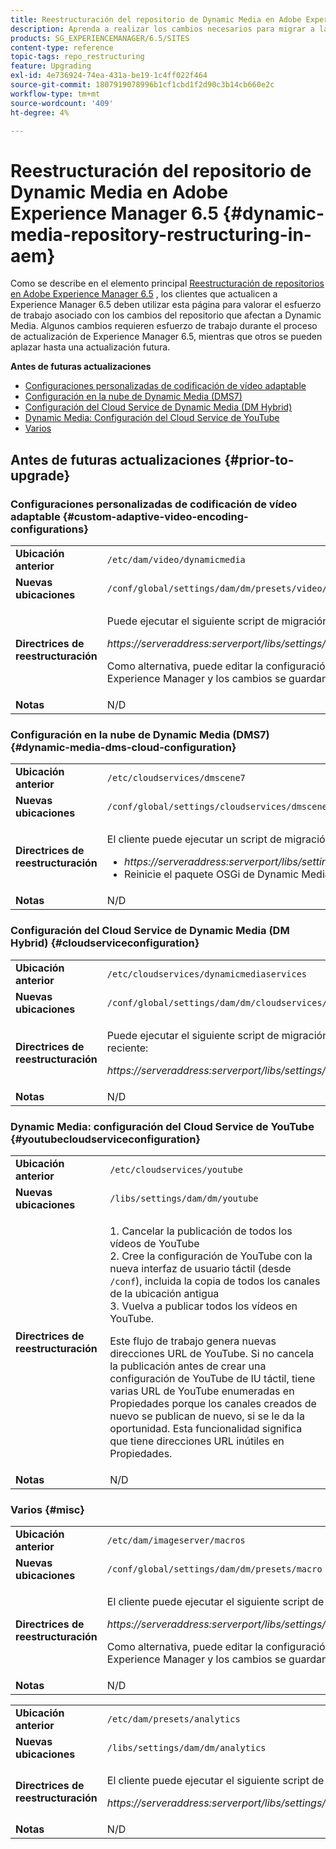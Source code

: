 ```yaml
---
title: Reestructuración del repositorio de Dynamic Media en Adobe Experience Manager 6.5
description: Aprenda a realizar los cambios necesarios para migrar a la nueva estructura de repositorios en Experience Manager 6.5 para Dynamic Media.
products: SG_EXPERIENCEMANAGER/6.5/SITES
content-type: reference
topic-tags: repo_restructuring
feature: Upgrading
exl-id: 4e736924-74ea-431a-be19-1c4ff022f464
source-git-commit: 1807919078996b1cf1cbd1f2d90c3b14cb660e2c
workflow-type: tm+mt
source-wordcount: '409'
ht-degree: 4%

---
```


# Reestructuración del repositorio de Dynamic Media en Adobe Experience Manager 6.5 {#dynamic-media-repository-restructuring-in-aem}

Como se describe en el elemento principal [Reestructuración de repositorios en Adobe Experience Manager 6.5](/help/sites-deploying/repository-restructuring.md) , los clientes que actualicen a Experience Manager 6.5 deben utilizar esta página para valorar el esfuerzo de trabajo asociado con los cambios del repositorio que afectan a Dynamic Media. Algunos cambios requieren esfuerzo de trabajo durante el proceso de actualización de Experience Manager 6.5, mientras que otros se pueden aplazar hasta una actualización futura.

**Antes de futuras actualizaciones**

* [Configuraciones personalizadas de codificación de vídeo adaptable](/help/sites-deploying/dynamicmedia-repository-restructuring-in-aem-6-5.md#custom-adaptive-video-encoding-configurations)
* [Configuración en la nube de Dynamic Media (DMS7)](/help/sites-deploying/dynamicmedia-repository-restructuring-in-aem-6-5.md#dynamic-media-dms-cloud-configuration)
* [Configuración del Cloud Service de Dynamic Media (DM Hybrid)](/help/sites-deploying/dynamicmedia-repository-restructuring-in-aem-6-5.md#cloudserviceconfiguration)
* [Dynamic Media: Configuración del Cloud Service de YouTube](/help/sites-deploying/dynamicmedia-repository-restructuring-in-aem-6-5.md#youtubecloudserviceconfiguration)
* [Varios](/help/sites-deploying/dynamicmedia-repository-restructuring-in-aem-6-5.md#misc)

## Antes de futuras actualizaciones {#prior-to-upgrade}

### Configuraciones personalizadas de codificación de vídeo adaptable  {#custom-adaptive-video-encoding-configurations}

<table>
 <tbody>
  <tr>
   <td><strong>Ubicación anterior</strong></td>
   <td><code>/etc/dam/video/dynamicmedia</code></td>
  </tr>
  <tr>
   <td><strong>Nuevas ubicaciones</strong></td>
   <td><code>/conf/global/settings/dam/dm/presets/video/jcr:content</code></td>
  </tr>
  <tr>
   <td><strong>Directrices de reestructuración</strong></td>
   <td><p>Puede ejecutar el siguiente script de migración para migrar a la nueva ubicación:</p> <p><em>https://serveraddress:serverport/libs/settings/dam/dm/presets.migratedmcontent.json</em></p> <p>Como alternativa, puede editar la configuración en la interfaz de usuario de Experience Manager y los cambios se guardan en la nueva ubicación.</p> </td>
  </tr>
  <tr>
   <td><strong>Notas</strong></td>
   <td>N/D<br /> </td>
  </tr>
 </tbody>
</table>

### Configuración en la nube de Dynamic Media (DMS7) {#dynamic-media-dms-cloud-configuration}

<table>
 <tbody>
  <tr>
   <td><strong>Ubicación anterior</strong></td>
   <td><code>/etc/cloudservices/dmscene7</code></td>
  </tr>
  <tr>
   <td><strong>Nuevas ubicaciones</strong></td>
   <td><code>/conf/global/settings/cloudservices/dmscene7</code></td>
  </tr>
  <tr>
   <td><strong>Directrices de reestructuración</strong></td>
   <td><p>El cliente puede ejecutar un script de migración en esta ubicación:<br /> </p>
    <ul>
     <li><em>https://serveraddress:serverport/libs/settings/dam/dm/presets.migratedmcontent.json</em></li>
     <li>Reinicie el paquete OSGi de Dynamic Media.</li>
    </ul> </td>
  </tr>
  <tr>
   <td><strong>Notas</strong></td>
   <td>N/D</td>
  </tr>
 </tbody>
</table>

### Configuración del Cloud Service de Dynamic Media (DM Hybrid) {#cloudserviceconfiguration}

<table>
 <tbody>
  <tr>
   <td><strong>Ubicación anterior</strong></td>
   <td><code>/etc/cloudservices/dynamicmediaservices</code></td>
  </tr>
  <tr>
   <td><strong>Nuevas ubicaciones</strong></td>
   <td><code>/conf/global/settings/dam/dm/cloudservices/dynamicmediaservices</code></td>
  </tr>
  <tr>
   <td><strong>Directrices de reestructuración</strong></td>
   <td><p>Puede ejecutar el siguiente script de migración para alinearlo con el modelo más reciente:</p> <p><em>https://serveraddress:serverport/libs/settings/dam/dm/presets.migratedmcontent.jso</em></p> </td>
  </tr>
  <tr>
   <td><strong>Notas</strong></td>
   <td>N/D<br /> </td>
  </tr>
 </tbody>
</table>

### Dynamic Media: configuración del Cloud Service de YouTube  {#youtubecloudserviceconfiguration}

<table>
 <tbody>
  <tr>
   <td><strong>Ubicación anterior</strong></td>
   <td><code>/etc/cloudservices/youtube</code></td>
  </tr>
  <tr>
   <td><strong>Nuevas ubicaciones</strong></td>
   <td><code>/libs/settings/dam/dm/youtube</code></td>
  </tr>
  <tr>
   <td><strong>Directrices de reestructuración</strong></td>
   <td><p>1. Cancelar la publicación de todos los vídeos de YouTube<br /> 2. Cree la configuración de YouTube con la nueva interfaz de usuario táctil (desde <code>/conf</code>), incluida la copia de todos los canales de la ubicación antigua<br /> 3. Vuelva a publicar todos los vídeos en YouTube.</p> <p>Este flujo de trabajo genera nuevas direcciones URL de YouTube. Si no cancela la publicación antes de crear una configuración de YouTube de IU táctil, tiene varias URL de YouTube enumeradas en Propiedades porque los canales creados de nuevo se publican de nuevo, si se le da la oportunidad. Esta funcionalidad significa que tiene direcciones URL inútiles en Propiedades.</p> </td>
  </tr>
  <tr>
   <td><strong>Notas</strong></td>
   <td>N/D<br /> </td>
  </tr>
 </tbody>
</table>

### Varios {#misc}

<table>
 <tbody>
  <tr>
   <td><strong>Ubicación anterior</strong></td>
   <td><code>/etc/dam/imageserver/macros</code></td>
  </tr>
  <tr>
   <td><strong>Nuevas ubicaciones</strong></td>
   <td><code>/conf/global/settings/dam/dm/presets/macro</code></td>
  </tr>
  <tr>
   <td><strong>Directrices de reestructuración</strong></td>
   <td><p>El cliente puede ejecutar el siguiente script de migración.</p> <p><em>https://serveraddress:serverport/libs/settings/dam/dm/presets.migratedmcontent.json</em></p> <p>Como alternativa, puede editar la configuración en la interfaz de usuario de Experience Manager y los cambios se guardan en la nueva ubicación.</p> </td>
  </tr>
  <tr>
   <td><strong>Notas</strong></td>
   <td>N/D</td>
  </tr>
 </tbody>
</table>

<table>
 <tbody>
  <tr>
   <td><strong>Ubicación anterior</strong></td>
   <td><code>/etc/dam/presets/analytics</code></td>
  </tr>
  <tr>
   <td><strong>Nuevas ubicaciones</strong></td>
   <td><code>/libs/settings/dam/dm/analytics</code></td>
  </tr>
  <tr>
   <td><strong>Directrices de reestructuración</strong></td>
   <td><p>El cliente puede ejecutar el siguiente script de migración.</p> <p><em>https://serveraddress:serverport/libs/settings/dam/dm/presets.migratedmcontent.json</em></p> </td>
  </tr>
  <tr>
   <td><strong>Notas</strong></td>
   <td>N/D</td>
  </tr>
 </tbody>
</table>
